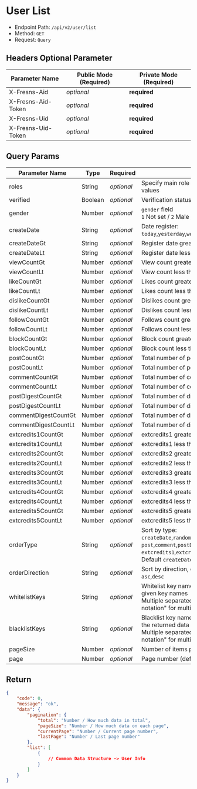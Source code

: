 # User List

- Endpoint Path: `/api/v2/user/list`
- Method: `GET`
- Request: `Query`

## Headers Optional Parameter

| Parameter Name | Public Mode (Required) | Private Mode (Required) |
| --- | --- | --- |
| X-Fresns-Aid | *optional* | **required** |
| X-Fresns-Aid-Token | *optional* | **required** |
| X-Fresns-Uid | *optional* | **required** |
| X-Fresns-Uid-Token | *optional* | **required** |

## Query Params

| Parameter Name | Type | Required | Description |
| --- | --- | --- | --- |
| roles | String | *optional* | Specify main role `rid`, separated by commas for multiple values |
| verified | Boolean | *optional* | Verification status |
| gender | Number | *optional* | `gender` field<br>`1` Not set / `2` Male / `3` Female |
| createDate | String | *optional* | Date register: `today`,`yesterday`,`week`,`lastWeek`,`month`,`lastMonth`,`year`,`lastYear` |
| createDateGt | String | *optional* | Register date greater than `Y-m-d` |
| createDateLt | String | *optional* | Register date less than `Y-m-d` |
| viewCountGt | Number | *optional* | View count greater than |
| viewCountLt | Number | *optional* | View count less than |
| likeCountGt | Number | *optional* | Likes count greater than |
| likeCountLt | Number | *optional* | Likes count less than |
| dislikeCountGt | Number | *optional* | Dislikes count greater than |
| dislikeCountLt | Number | *optional* | Dislikes count less than |
| followCountGt | Number | *optional* | Follows count greater than |
| followCountLt | Number | *optional* | Follows count less than |
| blockCountGt | Number | *optional* | Block count greater than |
| blockCountLt | Number | *optional* | Block count less than |
| postCountGt | Number | *optional* | Total number of posts greater than |
| postCountLt | Number | *optional* | Total number of posts less than |
| commentCountGt | Number | *optional* | Total number of comments greater than |
| commentCountLt | Number | *optional* | Total number of comments less than |
| postDigestCountGt | Number | *optional* | Total number of digest posts greater than |
| postDigestCountLt | Number | *optional* | Total number of digest posts less than |
| commentDigestCountGt | Number | *optional* | Total number of digest comments greater than |
| commentDigestCountLt | Number | *optional* | Total number of digest comments less than |
| extcredits1CountGt | Number | *optional* | extcredits1 greater than |
| extcredits1CountLt | Number | *optional* | extcredits1 less than |
| extcredits2CountGt | Number | *optional* | extcredits2 greater than |
| extcredits2CountLt | Number | *optional* | extcredits2 less than |
| extcredits3CountGt | Number | *optional* | extcredits3 greater than |
| extcredits3CountLt | Number | *optional* | extcredits3 less than |
| extcredits4CountGt | Number | *optional* | extcredits4 greater than |
| extcredits4CountLt | Number | *optional* | extcredits4 less than |
| extcredits5CountGt | Number | *optional* | extcredits5 greater than |
| extcredits5CountLt | Number | *optional* | extcredits5 less than |
| orderType | String | *optional* | Sort by type: `createDate`,`random`,`view`,`like`,`dislike`,`follow`,`block`<br>`post`,`comment`,`postDigest`,`commentDigest`<br>`extcredits1`,`extcredits2`,`extcredits3`,`extcredits4`,`extcredits5`<br>Default `createDate` |
| orderDirection | String | *optional* | Sort by direction, default `desc`<br>`asc`,`desc` |
| whitelistKeys | String | *optional* | Whitelist key names, only returns key-value pairs for the given key names<br>Multiple separated by English commas, supports "dot notation" for multi-dimensional arrays |
| blacklistKeys | String | *optional* | Blacklist key names, removes specified key-value pairs from the returned data<br>Multiple separated by English commas, supports "dot notation" for multi-dimensional arrays |
| pageSize | Number | *optional* | Number of items per page (default 15 items) |
| page | Number | *optional* | Page number (default 1) |

## Return

```json
{
    "code": 0,
    "message": "ok",
    "data": {
        "pagination": {
            "total": "Number / How much data in total",
            "pageSize": "Number / How much data on each page",
            "currentPage": "Number / Current page number",
            "lastPage": "Number / Last page number"
        },
        "list": [
            {
                // Common Data Structure -> User Info
            }
        ]
    }
}
```

